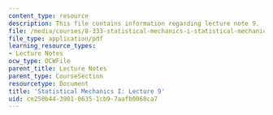 ```yaml
---
content_type: resource
description: This file contains information regarding lecture note 9.
file: /media/courses/8-333-statistical-mechanics-i-statistical-mechanics-of-particles-fall-2013/ce250b44390106351cb97aafb0060ca7_MIT8_333F13_Lec9.pdf
file_type: application/pdf
learning_resource_types:
- Lecture Notes
ocw_type: OCWFile
parent_title: Lecture Notes
parent_type: CourseSection
resourcetype: Document
title: 'Statistical Mechanics I: Lecture 9'
uid: ce250b44-3901-0635-1cb9-7aafb0060ca7
---
```

